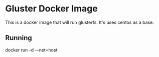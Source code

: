 # Gluster Docker Image

This is a docker image that will run glusterfs. It's uses centos as a base.

## Running

docker run -d --net=host 

